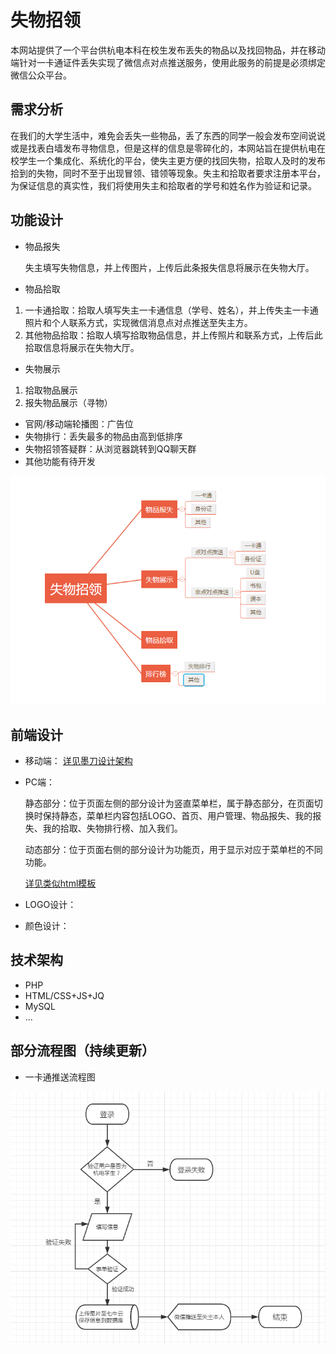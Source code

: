# 失物招领

本网站提供了一个平台供杭电本科在校生发布丢失的物品以及找回物品，并在移动端针对一卡通证件丢失实现了微信点对点推送服务，使用此服务的前提是必须绑定微信公众平台。


## 需求分析

在我们的大学生活中，难免会丢失一些物品，丢了东西的同学一般会发布空间说说或是找表白墙发布寻物信息，但是这样的信息是零碎化的，本网站旨在提供杭电在校学生一个集成化、系统化的平台，使失主更方便的找回失物，拾取人及时的发布拾到的失物，同时不至于出现冒领、错领等现象。失主和拾取者要求注册本平台，为保证信息的真实性，我们将使用失主和拾取者的学号和姓名作为验证和记录。

## 功能设计
- 物品报失

    失主填写失物信息，并上传图片，上传后此条报失信息将展示在失物大厅。

- 物品拾取

1. 一卡通拾取：拾取人填写失主一卡通信息（学号、姓名），并上传失主一卡通照片和个人联系方式，实现微信消息点对点推送至失主方。
2. 其他物品拾取：拾取人填写拾取物品信息，并上传照片和联系方式，上传后此拾取信息将展示在失物大厅。

- 失物展示

1. 拾取物品展示
2. 报失物品展示（寻物）
- 官网/移动端轮播图：广告位
- 失物排行：丢失最多的物品由高到低排序
- 失物招领答疑群：从浏览器跳转到QQ聊天群
- 其他功能有待开发

![功能设计](function.png)
## 前端设计


- 移动端：
[详见墨刀设计架构](https://modao.cc/app/fhIf8OmdpqrF5APEZSNAMnCKJ6oPyXq)

- PC端：
    
    静态部分：位于页面左侧的部分设计为竖直菜单栏，属于静态部分，在页面切换时保持静态，菜单栏内容包括LOGO、首页、用户管理、物品报失、我的报失、我的拾取、失物排行榜、加入我们。
    
    动态部分：位于页面右侧的部分设计为功能页，用于显示对应于菜单栏的不同功能。
    
    [详见类似html模板](http://demo.cssmoban.com/cssthemes3/ft5_55_nitro/index.html)

- LOGO设计：
- 颜色设计：

## 技术架构
- PHP
- HTML/CSS+JS+JQ
- MySQL
- ...

## 部分流程图（持续更新）

- 一卡通推送流程图

![一卡通](trees_idcard.png)
